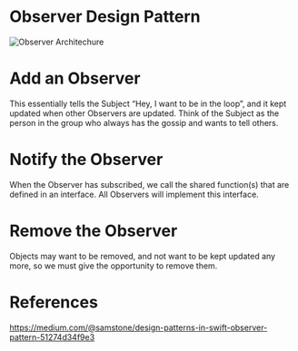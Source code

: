 # Observer Design Pattern

![Observer Architechure](https://cdn-images-1.medium.com/max/1600/1*w89GqR8GvVspODxYN5vhOw.png)

# Add an Observer
This essentially tells the Subject “Hey, I want to be in the loop”, and it kept updated when other Observers are updated. Think of the Subject as the person in the group who always has the gossip and wants to tell others.

# Notify the Observer
When the Observer has subscribed, we call the shared function(s) that are defined in an interface. All Observers will implement this interface.

# Remove the Observer
Objects may want to be removed, and not want to be kept updated any more, so we must give the opportunity to remove them.

# References
https://medium.com/@samstone/design-patterns-in-swift-observer-pattern-51274d34f9e3

